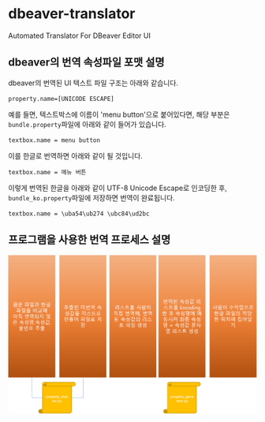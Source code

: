 # dbeaver-translator
Automated Translator For DBeaver Editor UI

## dbeaver의 번역 속성파일 포맷 설명
dbeaver의 번역된 UI 텍스트 파일 구조는 아래와 같습니다.

    property.name=[UNICODE ESCAPE]

예를 들면, 텍스트박스에 이름이 'menu button'으로 붙어있다면, 해당 부분은 `bundle.property`파일에 아래와 같이 들어가 있습니다.
    
    textbox.name = menu button

이를 한글로 번역하면 아래와 같이 될 것입니다. 

    textbox.name = 메뉴 버튼
    
이렇게 번역된 한글을 아래와 같이 UTF-8 Unicode Escape로 인코딩한 후, `bundle_ko.property`파일에 저장하면 번역이 완료됩니다.
    
    textbox.name = \uba54\ub274 \ubc84\ud2bc


## 프로그램을 사용한 번역 프로세스 설명
![](process.png)